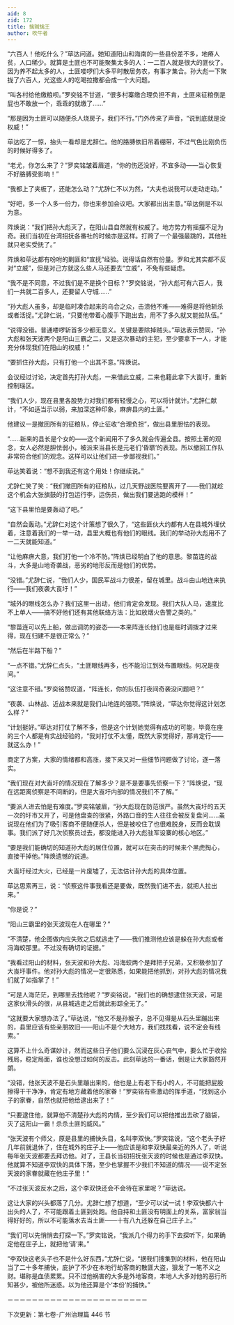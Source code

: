 ```yaml
---
aid: 8
zid: 172
title: 擒贼擒王
author: 吹牛者
---
```


“六百人！他吃什么？”荜达问道。她知道阳山和海南的一些县份差不多，地瘠人贫，人口稀少。就算是土匪也不可能聚集太多的人：一二百人就是很大的匪伙了。因为养不起太多的人，土匪喽啰们大多平时散居务农，有事才集合。孙大彪一下聚拢了六百人，光这些人的吃喝拉撒都会成一个大问题。

“叫各村给他缴粮呗。”罗奕铭不甘道，“很多村寨缴合理负担不肯，土匪来征粮倒是屁也不敢放一个，乖乖的就缴了……”

“那是因为土匪可以随便杀人烧房子，我们不行。”门外传来了声音，“说到底就是没权威！”

荜达吃了一惊，抬头一看却是尤辞仁。他的胳膊依旧吊着绷带，不过气色比刚负伤的时候好得多了。

“老尤，你怎么来了？”罗奕铭皱着眉道，“你的伤还没好，不宜多动――当心恢复不好胳膊受影响！”

“我都上了夹板了，还能怎么动？”尤辞仁不以为然，“大夫也说我可以走动走动。”

“好吧，多一个人多一份力，你也来参加会议吧。大家都出出主意。”荜达倒是不以为意。

阵焕说：“我们把孙大彪灭了，在阳山县自然就有权威了。地方势力有摇摆不足为奇。我们当初在台湾招抚各番社的时候亦是这样。打跨了一个最强最跳的，其他社就只老实受抚了。”

阵焕和荜达都有吩咐的剿匪和“宣抚”经验。说得话自然有份量。罗和尤其实都不反对“立威”，但是对己方就这么些人马还要去“立威”，不免有些疑虑。

“我不是不同意，不过我们是不是换个目标？”罗奕铭说，“孙大彪可有六百人，我们一共就二百多人，还要留人守城……”

“孙大彪人虽多，却是临时凑合起来的乌合之众，击溃他不难――难得是将他斩杀或者活捉。”尤辞仁说，“只要他带着心腹手下跑出去，用不了多久就又能拉队伍。”

“说得没错。普通喽啰斩首多少都无意义。关键是要除掉贼头。”荜达表示赞同，“孙大彪和张天波两个是阳山三霸之二，又是这次暴动的主犯，至少要拿下一人，才能充分体现我们在阳山的权威！”

“要抓住孙大彪，只有打他一个出其不意。”阵焕说。

会议经过讨论，决定首先打孙大彪，一来借此立威，二来也籍此拿下大崀圩，重新控制瑶区。

“我们人少，现在县里各股势力对我们都有轻慢之心，可以将计就计。”尤辞仁献计，“不如适当示以弱，来加深这种印象，麻痹县内的土匪。”

他建议一是撤回所有的征粮队，停止征收“合理负担”，做出县里胆怯的表现。

“……新来的县长是个女的――这个新闻用不了多久就会传遍全县。按照土著的观念，女人必然是胆怯弱小，被派来当县长是元老们‘昏聩’的表现。所以撤回工作队非常符合他们的观念。这样可以让他们进一步鄙视我们。”

荜达笑着说：“想不到我还有这个用处！你继续说。”

尤辞仁笑了笑：“我们撤回所有的征粮队，过几天野战医院要离开了――我们就趁这个机会大张旗鼓的打包运行李，运伤员，做出我们要逃跑的模样！”

“这下县里怕是要轰动了吧。”

“自然会轰动。”尤辞仁对这个计策想了很久了，“这些匪伙大约都有人在县城外埋伏着，注意着我们的一举一动，县里大概也有他们的眼线。我们的举动孙大彪用不了一二天就能知道。”

“让他麻痹大意，我们打他一个冷不防。”阵焕已经明白了他的意思。黎苗连的战斗，大多是山地奇袭战，恶劣的地形反而是他们的优势。

“没错。”尤辞仁说，“我们人少，国民军战斗力很差，留在城里。战斗由山地连来执行――我们夜袭大崀圩！”

“城外的眼线怎么办？我们这里一出动，他们肯定会发现。我们大队人马，速度比不上单人――搞不好他们还有其他联络方法：比如放烟火告警之类的。”

“黎苗连可以先上船，做出调防的姿态――本来阵连长他们也是临时调拨才过来得，现在归建不是很正常么？”

“然后在半路下船？”

“一点不错。”尤辞仁点头，“土匪眼线再多，也不能沿江到处布置眼线。何况是夜间。”

“这注意不错。”罗奕铭赞叹道，“阵连长，你的队伍打夜间奇袭没问题吧？”

“夜袭、山林战、近战本来就是我们山地连的强项。”阵焕说，“荜达你觉得这计划怎么样？”

“计划挺好。”荜达对打仗了解不多，但是这个计划她觉得有成功的可能，毕竟在座的三个人都是有实战经验的，“我对打仗不太懂，既然大家觉得好，那肯定行――就这么办！”

商定了方案，大家的情绪都和高涨，接下来又对一些细节问题做了讨论，逐一落实。

“我们现在对大崀圩的情况现在了解多少？是不是要事先侦察一下？”阵焕说，“现在远距离侦察是不间断的，但是大崀圩内部的情况我们不了解。”

“要派人进去怕是有难度。”罗奕铭皱眉，“孙大彪现在防范很严。虽然大崀圩的五天一次的圩市又开了，可是他盘查的很紧，外路口音的生人往往会被反复盘问……虽说现在他们为了吸引客商不便随便杀人，但是被咬住了也很难脱身，反而会耽误事。我们派了好几次侦察员过去，都没能进入孙大彪驻军设寨的核心地区。”

“要是我们能确切的知道孙大彪的居住位置，就可以在突击的时候来个黑虎掏心，直接干掉他。”阵焕遗憾的说道。

大崀圩经过大火，已经是一片废墟了，无法估计孙大彪的具体位置。

荜达思索再三，说：“侦察这件事我看还是要做，既然我们进不去，就把人拉出来。”

“你是说？”

“阳山三霸里的张天波现在人在哪里？”

“不清楚，他企图做内应失败之后就逃走了――我们推测他应该是躲在孙大彪或者冯海蛟那里。不过没有确切的证据。”

“我看过阳山的材料，张天波和孙大彪、冯海蛟两个是拜把子兄弟，又积极参加了大崀圩事件。他对孙大彪的情况一定很熟悉，如果能把他抓到，对孙大彪的情况我们就了如指掌了！”

“可是人海茫茫，到哪里去找他呢？”罗奕铭说，“我们也的确想逮住张天波，可是这家伙滑头的很，从县城逃走之后就此影踪全无了。”

“这就要大家想办法了。”荜达说，“他又不是孙猴子，总不见得是从石头里蹦出来的，县里应该有些亲朋故旧――阳山不是个大地方，我们找找看，说不定会有线索。”

这算不上什么奇谋妙计，然而这些日子他们要么沉浸在灰心丧气中，要么忙于收拾残局，稳定局面，谁也没想过如何的反击。此刻荜达的一番话，倒是让大家豁然开朗。

“没错，他张天波不是石头里蹦出来的，他也是上有老下有小的人，不可能把屁股擦得干干净净，肯定有地方藏着他的家眷！”罗奕铭有些激动的挥手道，“找到这小子的家眷，自然也就把他给逮出来了！”

“只要逮住他，就算他不清楚孙大彪的内情，至少我们可以把他推出去砍了脑袋，灭了这阳山一霸！杀杀土匪的威风。”

“张天波有个师父，原是县里的捕快头目，名叫李双快。”罗奕铭说，“这个老头子好几年前就退休了，住在城外的庄子上――他应该是和李双快最亲近的外人了，听说每年张天波都要去拜访他。对了，王县长当初招抚张天波的时候也是通过李双快。他就算不知道李双快的具体下落，至少也掌握不少我们不知道的情况――说不定张天波的家眷就藏在他庄子里！”

“不过张天波反水之后，这个李双快还会不会待在家里呢？”荜达说。

这让大家的兴头都落了几分。尤辞仁想了想道，“至少可以试一试！李双快都六十出头的人了，不可能跟着土匪到处跑。他自持和土匪没有明面上的关系，富家翁当得好好的，所以不可能落水去当土匪――十有八九还躲在自己庄子上。”

“我们可以先悄悄去打探一下。”罗奕铭说，“我派几个得力的手下去探听下，如果确定他在庄子上，就把他‘请’来。”

“李双快这老头子也不是什么好东西，”尤辞仁说，“据我们搜集到的材料，他在阳山当了二十多年捕快，庇护了不少在本地行劫客商的散匪大盗，狠发了一笔不义之财。堪称是血债累累。只不过他祸害的大多是外地客商，本地人大多对他的恶行所知甚少，被他所迷惑。以为他还算是个‘本份’的捕快。”

－－－－－－－－－－－－－－－－－－－－－－－

下次更新：第七卷-广州治理篇 446 节
